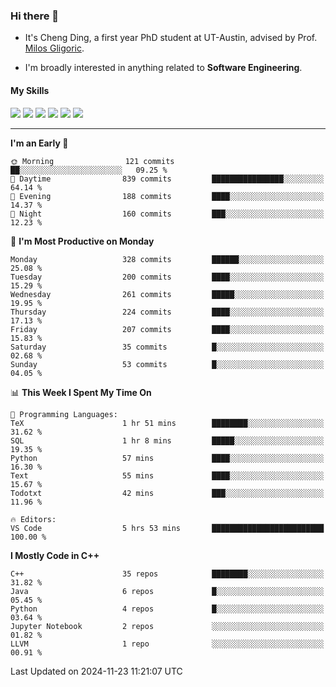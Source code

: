### Hi there 👋

* It's Cheng Ding, a first year PhD student at UT-Austin, advised by Prof. [Milos Gligoric](https://users.ece.utexas.edu/~gligoric/).

* I'm broadly interested in anything related to **Software Engineering**.

#### My Skills

![](https://img.shields.io/badge/C++-65318e?logo=cplusplus&logoColor=fff)
![](https://img.shields.io/badge/Python-3e74a2?logo=python&logoColor=fff)
![](https://img.shields.io/badge/C-5654a2?logo=c&logoColor=fff)
![](https://img.shields.io/badge/Go-00aaff?logo=go&logoColor=fff)
![](https://img.shields.io/badge/Docker-0088ff?logo=docker&logoColor=fff)
![](https://img.shields.io/badge/Apache-D22128?logo=apache&logoColor=fff)

---
<!--START_SECTION:waka-->
**I'm an Early 🐤** 

```text
🌞 Morning                121 commits         ██░░░░░░░░░░░░░░░░░░░░░░░   09.25 % 
🌆 Daytime                839 commits         ████████████████░░░░░░░░░   64.14 % 
🌃 Evening                188 commits         ████░░░░░░░░░░░░░░░░░░░░░   14.37 % 
🌙 Night                  160 commits         ███░░░░░░░░░░░░░░░░░░░░░░   12.23 % 
```
📅 **I'm Most Productive on Monday** 

```text
Monday                   328 commits         ██████░░░░░░░░░░░░░░░░░░░   25.08 % 
Tuesday                  200 commits         ████░░░░░░░░░░░░░░░░░░░░░   15.29 % 
Wednesday                261 commits         █████░░░░░░░░░░░░░░░░░░░░   19.95 % 
Thursday                 224 commits         ████░░░░░░░░░░░░░░░░░░░░░   17.13 % 
Friday                   207 commits         ████░░░░░░░░░░░░░░░░░░░░░   15.83 % 
Saturday                 35 commits          █░░░░░░░░░░░░░░░░░░░░░░░░   02.68 % 
Sunday                   53 commits          █░░░░░░░░░░░░░░░░░░░░░░░░   04.05 % 
```


📊 **This Week I Spent My Time On** 

```text
💬 Programming Languages: 
TeX                      1 hr 51 mins        ████████░░░░░░░░░░░░░░░░░   31.62 % 
SQL                      1 hr 8 mins         █████░░░░░░░░░░░░░░░░░░░░   19.35 % 
Python                   57 mins             ████░░░░░░░░░░░░░░░░░░░░░   16.30 % 
Text                     55 mins             ████░░░░░░░░░░░░░░░░░░░░░   15.67 % 
Todotxt                  42 mins             ███░░░░░░░░░░░░░░░░░░░░░░   11.96 % 

🔥 Editors: 
VS Code                  5 hrs 53 mins       █████████████████████████   100.00 % 
```

**I Mostly Code in C++** 

```text
C++                      35 repos            ████████░░░░░░░░░░░░░░░░░   31.82 % 
Java                     6 repos             █░░░░░░░░░░░░░░░░░░░░░░░░   05.45 % 
Python                   4 repos             █░░░░░░░░░░░░░░░░░░░░░░░░   03.64 % 
Jupyter Notebook         2 repos             ░░░░░░░░░░░░░░░░░░░░░░░░░   01.82 % 
LLVM                     1 repo              ░░░░░░░░░░░░░░░░░░░░░░░░░   00.91 % 
```




 Last Updated on 2024-11-23 11:21:07 UTC
<!--END_SECTION:waka-->
